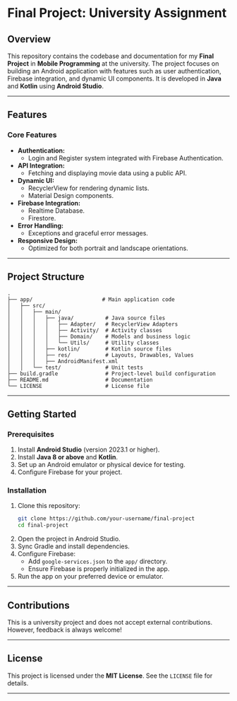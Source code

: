 # Final Project: University Assignment

## Overview
This repository contains the codebase and documentation for my **Final Project** in **Mobile Programming** at the university. The project focuses on building an Android application with features such as user authentication, Firebase integration, and dynamic UI components. It is developed in **Java** and **Kotlin** using **Android Studio**.

---

## Features

### Core Features
- **Authentication:**
  - Login and Register system integrated with Firebase Authentication.
- **API Integration:**
  - Fetching and displaying movie data using a public API.
- **Dynamic UI:**
  - RecyclerView for rendering dynamic lists.
  - Material Design components.
- **Firebase Integration:**
  - Realtime Database.
  - Firestore.
- **Error Handling:**
  - Exceptions and graceful error messages.
- **Responsive Design:**
  - Optimized for both portrait and landscape orientations.

---

## Project Structure

```plaintext
.
├── app/                      # Main application code
│   ├── src/
│   │   ├── main/
│   │   │   ├── java/          # Java source files
│   │   │   │   ├── Adapter/   # RecyclerView Adapters
│   │   │   │   ├── Activity/  # Activity classes
│   │   │   │   ├── Domain/    # Models and business logic
│   │   │   │   └── Utils/     # Utility classes
│   │   │   ├── kotlin/        # Kotlin source files
│   │   │   ├── res/           # Layouts, Drawables, Values
│   │   │   ├── AndroidManifest.xml
│   │   └── test/              # Unit tests
├── build.gradle               # Project-level build configuration
├── README.md                  # Documentation
└── LICENSE                    # License file
```

---

## Getting Started

### Prerequisites
1. Install **Android Studio** (version 2023.1 or higher).
2. Install **Java 8 or above** and **Kotlin**.
3. Set up an Android emulator or physical device for testing.
4. Configure Firebase for your project.

### Installation

1. Clone this repository:
   ```bash
   git clone https://github.com/your-username/final-project
   cd final-project
   ```
2. Open the project in Android Studio.
3. Sync Gradle and install dependencies.
4. Configure Firebase:
   - Add `google-services.json` to the `app/` directory.
   - Ensure Firebase is properly initialized in the app.
5. Run the app on your preferred device or emulator.

---

## Contributions

This is a university project and does not accept external contributions. However, feedback is always welcome!

---

## License
This project is licensed under the **MIT License**. See the `LICENSE` file for details.

---




